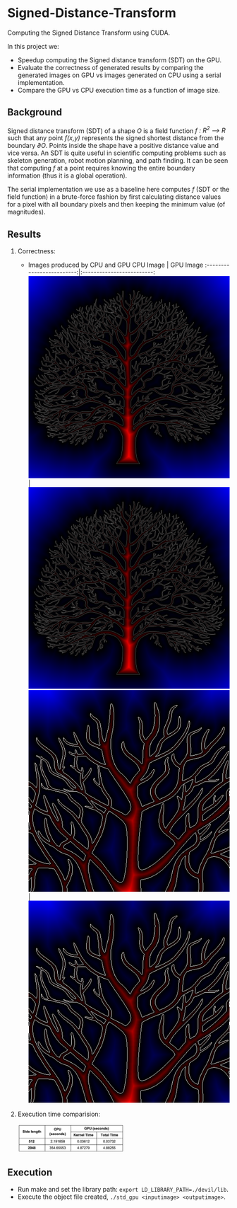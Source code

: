 # Signed-Distance-Transform
Computing the Signed Distance Transform using CUDA.

In this project we:
* Speedup computing the Signed distance transform (SDT) on the GPU.
* Evaluate the correctness of generated results by comparing the generated images on GPU vs images generated on CPU using a serial implementation.
* Compare the GPU vs CPU execution time as a function of image size.

## Background
Signed distance transform (SDT) of a shape <em>O</em> is a field function <em>f : R<sup>2</sup> <span>&#10230;</span> R</em> such that any point <em>f(x,y)</em> represents the signed shortest distance from the boundary <em><span>&#8706;</span>O</em>. Points inside the shape have a positive distance value and vice versa. An SDT is quite useful in scientific computing problems such as skeleton generation, robot motion planning, and path finding. It can be seen that computing <em>f</em> at a point requires knowing the entire boundary information (thus it is a global operation).

The serial implementation we use as a baseline here computes <em>f</em> (SDT or the field function) in a brute-force fashion by first calculating distance values for a pixel with all boundary pixels and then keeping the minimum value (of magnitudes).

## Results
1. Correctness:
	* Images produced by CPU and GPU
		CPU Image              |  GPU Image
	  :-------------------------:|:-------------------------:
	  ![cpu_image](results/output_cpu.png)  |  ![gpu_image](results/output_gpu.png)
	  ![cpu_image](results/small_output_cpu.png)  |  ![gpu_image](results/small_output_gpu.png)

2. Execution time comparision:

	<img src="results/execution_time.png" width="50%">


## Execution
* Run make and set the library path: `export LD_LIBRARY_PATH=./devil/lib`.
* Execute the object file created, `./std_gpu <inputimage> <outputimage>`. 
